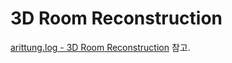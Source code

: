 # 3D Room Reconstruction


[arittung.log - 3D Room Reconstruction](https://velog.io/@arittung/series/3D-Room-Reconstruction) 참고.

<br><br>

